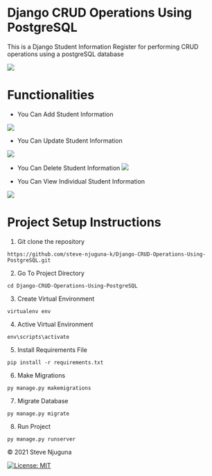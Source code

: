# Django CRUD Operations Using PostgreSQL
This is a Django Student Information Register for performing CRUD operations using a postgreSQL database

![](https://github.com/steve-njuguna-k/Django-CRUD-Operations-Using-PostgreSQL/blob/master/src/static/img/Screenshot-1.PNG)

# Functionalities

- You Can Add Student Information

![](https://github.com/steve-njuguna-k/Django-CRUD-Operations-Using-PostgreSQL/blob/master/src/static/img/Screenshot-2.PNG)

- You Can Update Student Information

![](https://github.com/steve-njuguna-k/Django-CRUD-Operations-Using-PostgreSQL/blob/master/src/static/img/Screenshot-3.PNG)

- You Can Delete Student Information
![](https://github.com/steve-njuguna-k/Django-CRUD-Operations-Using-PostgreSQL/blob/master/src/static/img/Screenshot-4.PNG)

- You Can View Individual Student Information

![](https://github.com/steve-njuguna-k/Django-CRUD-Operations-Using-PostgreSQL/blob/master/src/static/img/Screenshot-5.PNG)

# Project Setup Instructions
1) Git clone the repository 
```
https://github.com/steve-njuguna-k/Django-CRUD-Operations-Using-PostgreSQL.git
```

2. Go To Project Directory
```
cd Django-CRUD-Operations-Using-PostgreSQL
```
3. Create Virtual Environment
```
virtualenv env
```
4. Active Virtual Environment
```
env\scripts\activate
```
5. Install Requirements File
```
pip install -r requirements.txt
```
6. Make Migrations
```
py manage.py makemigrations
```
7. Migrate Database
```
py manage.py migrate
```
8. Run Project
```
py manage.py runserver
```

© 2021 Steve Njuguna

[![License: MIT](https://img.shields.io/badge/License-MIT-yellow.svg)](https://opensource.org/licenses/MIT)
